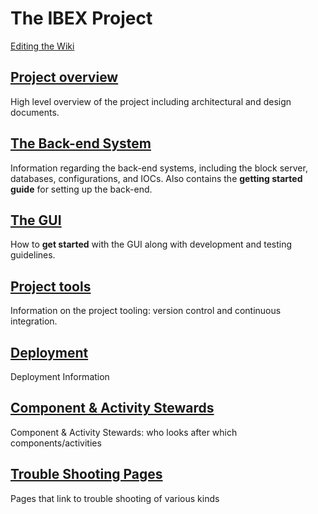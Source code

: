 # The IBEX Project #

[Editing the Wiki](Editing-the-Wiki)

## [Project overview](Project-Overview) ##

High level overview of the project including architectural and design documents.

## [The Back-end System](The-Backend-System) ##

Information regarding the back-end systems, including the block server, databases, configurations, and IOCs. Also contains the **getting started guide** for setting up the back-end.

## [The GUI](The-GUI)

How to **get started** with the GUI along with development and testing guidelines. 

## [Project tools](Project-tools)

Information on the project tooling: version control and continuous integration.

## [Deployment](Deployment)

Deployment Information


## [Component & Activity Stewards](Component-&-Activity-Stewards)

Component & Activity Stewards: who looks after which components/activities

## [Trouble Shooting Pages](toruble-shooting-pages)

Pages that link to trouble shooting of various kinds